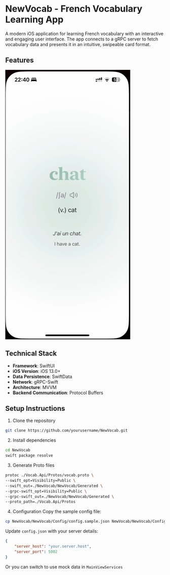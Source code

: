 # NewVocab - French Vocabulary Learning App

A modern iOS application for learning French vocabulary with an interactive and engaging user interface. The app connects to a gRPC server to fetch vocabulary data and presents it in an intuitive, swipeable card format.

## Features

[![Watch the video](https://raw.githubusercontent.com/ibretsam/SwiftUIVocab/main/Demo/thumbnail.png)](https://raw.githubusercontent.com/ibretsam/SwiftUIVocab/main/Demo/UIDemo.mov)

## Technical Stack

- **Framework**: SwiftUI
- **iOS Version**: iOS 13.0+
- **Data Persistence**: SwiftData
- **Network**: gRPC-Swift
- **Architecture**: MVVM
- **Backend Communication**: Protocol Buffers

## Setup Instructions

1. Clone the repository
```bash
git clone https://github.com/yourusername/NewVocab.git
```

2. Install dependencies
```bash
cd NewVocab
swift package resolve
```

3. Generate Proto files
```bash
protoc ./Vocab.Api/Protos/vocab.proto \
--swift_opt=Visibility=Public \
--swift_out=./NewVocab/NewVocab/Generated \
--grpc-swift_opt=Visibility=Public \
--grpc-swift_out=./NewVocab/NewVocab/Generated \
--proto_path=./Vocab.Api/Protos
```

4. Configuration
Copy the sample config file:
```bash
cp NewVocab/NewVocab/Config/config.sample.json NewVocab/NewVocab/Config/config.json
```
Update `config.json` with your server details:
```json
{
    "server_host": "your.server.host",
    "server_port": 5002
}
```
Or you can switch to use mock data in `MainViewServices`
